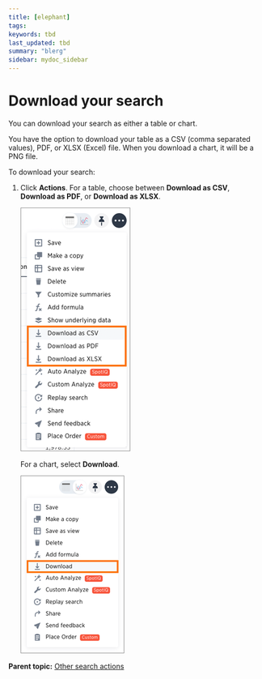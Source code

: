 ```yaml
---
title: [elephant]
tags: 
keywords: tbd
last_updated: tbd
summary: "blerg"
sidebar: mydoc_sidebar
---
```

# Download your search

You can download your search as either a table or chart.

You have the option to download your table as a CSV (comma separated values), PDF, or XLSX (Excel) file. When you download a chart, it will be a PNG file.

To download your search:

1.   Click **Actions**. For a table, choose between **Download as CSV**, **Download as PDF**, or **Download as XLSX**.

     ![](../../images/download_a_table.png "Download your table options") 

     For a chart, select **Download**.

     ![](../../images/download_a_chart.png "Download your chart option") 


**Parent topic:** [Other search actions](../../pages/complex_searches/search_actions.html)

